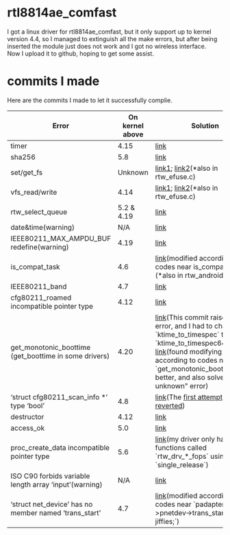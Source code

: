 # rtl8814ae_comfast
I got a linux driver for rtl8814ae_comfast, but it only support up to kernel version 4.4, so I managed to extinguish all the make errors, but after being inserted the module just does not work and I got no wireless interface.  
Now I upload it to github, hoping to get some assist.

# commits I made
Here are the commits I made to let it successfully complie.
<table class="tg">
<thead>
  <tr>
    <th class="tg-0pky">Error</th>
    <th class="tg-0pky">On kernel above</th>
    <th class="tg-0pky">Solution</th>
  </tr>
</thead>
<tbody>
  <tr>
    <td class="tg-0pky">timer</td>
    <td class="tg-0pky">4.15</td>
    <td class="tg-0pky"><a href="https://github.com/aircrack-ng/rtl8812au/commit/f221a169f281dab9756a176ec2abd91e0eba7d19">link</a></td>
  </tr>
  <tr>
    <td class="tg-0pky">sha256</td>
    <td class="tg-0pky">5.8</td>
    <td class="tg-0pky"><a href="https://github.com/aircrack-ng/rtl8188eus/pull/77/files">link</a></td>
  </tr>
  <tr>
    <td class="tg-0pky">set/get_fs</td>
    <td class="tg-0pky">Unknown</td>
    <td class="tg-0pky"><a href="https://github.com/jwrdegoede/rtl8189ES_linux/pull/50/files">link1</a>; <a href="https://github.com/aircrack-ng/rtl8812au/commit/4573749621508b6799b84e92d6b08505fc5a2a7e">link2</a>(*also in rtw_efuse.c)</td>
  </tr>
  <tr>
    <td class="tg-0pky">vfs_read/write</td>
	<td class="tg-0pky">4.14</td>
	<td class="tg-0pky"><a href="https://github.com/chenhaiq/mt7610u_wifi_sta_v3002_dpo_20130916/issues/43">link1</a>; <a href="https://github.com/zebulon2/rtl8812au-driver-5.2.9/commit/08e0472fbc60be09f6207b21819ed141cb81d579">link2</a>(*also in rtw_efuse.c)</td>
  </tr>
  <tr>
    <td class="tg-0pky">rtw_select_queue</td>
	<td class="tg-0pky">5.2 & 4.19</td>
	<td class="tg-0pky"><a href="https://github.com/maccuaa/asus-ac53-rtl8822bu/commit/5b8a9c1bffb621236c6b3e7423b37841722fa4f8">link</a></td>
  </tr>
  <tr>
    <td class="tg-0pky">date&time(warning)</td>
	<td class="tg-0pky">N/A</td>
	<td class="tg-0pky"><a href="https://github.com/RinCat/RTL88x2BU-Linux-Driver/issues/100">link</a></td>
  </tr>
  <tr>
    <td class="tg-0pky">IEEE80211_MAX_AMPDU_BUF redefine(warning)</td>
	<td class="tg-0pky">4.19</td>
	<td class="tg-0pky"><a href="https://github.com/clnhub/rtl8192eu-linux/commit/2628f6dfd941357fcefeb4e2adcf9855a2440e5c">link</a></td>
  </tr>
  <tr>
    <td class="tg-0pky">is_compat_task</td>
	<td class="tg-0pky">4.6</td>
	<td class="tg-0pky"><a href="https://github.com/ivanovborislav/rtl8188eu/blob/main/os_dep/linux/ioctl_linux.c">link</a>(modified according to codes near is_compat_task)<br>(*also in rtw_android.c)</td>
  </tr>
  <tr>
    <td class="tg-0pky">IEEE80211_band</td>
	<td class="tg-0pky">4.7</td>
	<td class="tg-0pky"><a href="https://github.com/diederikdehaas/rtl8812AU/commit/01404a0ce3b4602e7eab1672a251f2bf16cce503">link</a></td>
  </tr>
  <tr>
    <td class="tg-0pky">cfg80211_roamed incompatible pointer type</td>
	<td class="tg-0pky">4.12</td>
	<td class="tg-0pky"><a href="https://github.com/mk-fg/rtl8812au/commit/974f7a8a29e18580c8f0daaa931728d23a627e3f">link</a></td>
  </tr>
  <tr>
    <td class="tg-0pky">get_monotonic_boottime (get_boottime in some drivers)</td>
	<td class="tg-0pky">4.20</td>
	<td class="tg-0pky"><a href="https://github.com/smlinux/rtl8723de/pull/33/files">link</a>(This commit raises new error, and I had to change `ktime_to_timespec` to `ktime_to_timespec64`)<br><a href="https://github.com/ivanovborislav/rtl8188eu/blob/main/os_dep/linux/ioctl_cfg80211.c">link</a>(found modifying according to codes near `get_monotonic_boottime(&ts)` better, and also solved the "ts unknown" error)</td>
  </tr>
  <tr>
    <td class="tg-0pky">‘struct cfg80211_scan_info *’ type ‘bool’</td>
	<td class="tg-0pky">4.8</td>
	<td class="tg-0pky"><a href="https://github.com/abperiasamy/rtl8812AU_8821AU_linux/pull/148/files">link</a>(The <a href="https://github.com/abperiasamy/rtl8812AU_8821AU_linux/pull/143/files">first attempt</a> was <a href="https://github.com/abperiasamy/rtl8812AU_8821AU_linux/pull/147">reverted</a>)</td>
  </tr>
  <tr>
    <td class="tg-0pky">destructor</td>
	<td class="tg-0pky">4.12</td>
	<td class="tg-0pky"><a href="https://github.com/FomalhautWeisszwerg/rtl8822bu/commit/49821e5beee8e424ac00ae8c5a9725554ca7287e">link</a></td>
  </tr>
  <tr>
    <td class="tg-0pky">access_ok</td>
	<td class="tg-0pky">5.0</td>
	<td class="tg-0pky"><a href="https://github.com/Mange/rtl8192eu-linux-driver/pull/110/files">link</a></td>
  </tr>
  <tr>
    <td class="tg-0pky">proc_create_data incompatible pointer type</td>
	<td class="tg-0pky">5.6</td>
	<td class="tg-0pky"><a href="https://github.com/tomaspinho/rtl8821ce/pull/126/files">link</a>(my driver only have functions called `rtw_drv_*_fops` using `single_release`)</td>
  </tr>
  <tr>
    <td class="tg-0pky">ISO C90 forbids variable length array ‘input’(warning)</td>
	<td class="tg-0pky">N/A</td>
	<td class="tg-0pky"><a href="https://github.com/jmfernandezidealista/rtl8812au/commit/2eb86a834977f56c82a0079b0a2c8302f5ab7501">link</a></td>
  </tr>
  <tr>
    <td class="tg-0pky">‘struct net_device’ has no member named ‘trans_start’</td>
	<td class="tg-0pky">4.7</td>
	<td class="tg-0pky"><a href="https://github.com/yinkangning0124/RTL8821ce-for-ubuntu/blob/2db2c6ded7cc03c8d25896100909bf9401ad4ec3/hal/rtl8821c/pci/rtl8821ce_io.c">link</a>(modified according to codes near `padapter->pnetdev->trans_start = jiffies;`)</td>
  </tr>
</tbody>
</table>
